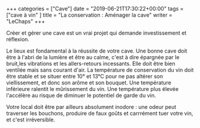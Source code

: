 +++
categories = ["Cave"]
date = "2019-06-21T17:30:22+00:00"
tags = ["cave à vin" ]
title = "La conservation : Aménager la cave"
writer = "LeChaps"
+++

Créer et gérer une cave est un vrai projet qui demande investissement et réflexion.  

Le lieux est fondamental à la réussite de votre cave. Une bonne cave doit être à l'abri de la lumière et être au calme, c'est à dire épargnée par le bruit,les vibrations et les allers-retours incessants. Elle doit être bien ventilée mais sans courant d'air. La température de conservation du vin doit être stable et se situer entre 10° et 13°C pour ne pas altérer son viellissement, et donc son arôme et son bouquet. Une température inférieure ralentit le mûrissement du vin. Une température plus élevée l'accélère au risque de diminuer le potentiel de garde du vin. 

Votre local doit être par ailleurs absolument inodore : une odeur peut traverser les bouchons, produire de faux goûts et carrrément tuer votre vin, et c'est irréversible.
